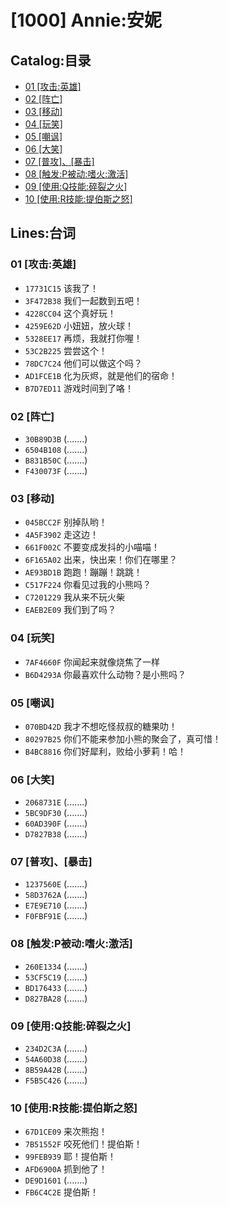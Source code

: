 # [1000] Annie:安妮
## Catalog:目录
* [01 [攻击:英雄]](#01-攻击英雄)
* [02 [阵亡]](#02-阵亡)
* [03 [移动]](#03-移动)
* [04 [玩笑]](#04-玩笑)
* [05 [嘲讽]](#05-嘲讽)
* [06 [大笑]](#06-大笑)
* [07 [普攻]、[暴击]](#07-普攻暴击)
* [08 [触发:P被动:嗜火:激活]](#08-触发P被动嗜火激活)
* [09 [使用:Q技能:碎裂之火]](#09-使用Q技能碎裂之火)
* [10 [使用:R技能:提伯斯之怒]](#10-使用R技能提伯斯之怒)
## Lines:台词
### **01 [攻击:英雄]**
- `17731C15` 该我了！
- `3F472B38` 我们一起数到五吧！
- `4228CC04` 这个真好玩！
- `4259E62D` 小妞妞，放火球！
- `5328EE17` 再烦，我就打你喔！
- `53C2B225` 尝尝这个！
- `78DC7C24` 他们可以做这个吗？
- `AD1FCE1B` 化为灰烬，就是他们的宿命！
- `B7D7ED11` 游戏时间到了咯！

### **02 [阵亡]**
- `30B89D3B` (.......)
- `6504B108` (.......)
- `B831B50C` (.......)
- `F430073F` (.......)

### **03 [移动]**
- `045BCC2F` 别掉队哟！
- `4A5F3902` 走这边！
- `661F002C` 不要变成发抖的小喵喵！
- `6F165A02` 出来，快出来！你们在哪里？
- `AE93BD1B` 跑跑！蹦蹦！跳跳！
- `C517F224` 你看见过我的小熊吗？
- `C7201229` 我从来不玩火柴
- `EAEB2E09` 我们到了吗？

### **04 [玩笑]**
- `7AF4660F` 你闻起来就像烧焦了一样
- `B6D4293A` 你最喜欢什么动物？是小熊吗？

### **05 [嘲讽]**
- `070BD42D` 我才不想吃怪叔叔的糖果叻！
- `80297B25` 你们不能来参加小熊的聚会了，真可惜！
- `B4BC8816` 你们好犀利，败给小萝莉！哈！

### **06 [大笑]**
- `2068731E` (.......)
- `5BC9DF30` (.......)
- `60AD390F` (.......)
- `D7827B38` (.......)

### **07 [普攻]、[暴击]**
- `1237560E` (.......)
- `58D3762A` (.......)
- `E7E9E710` (.......)
- `F0FBF91E` (.......)

### **08 [触发:P被动:嗜火:激活]**
- `260E1334` (.......)
- `53CF5C19` (.......)
- `BD176433` (.......)
- `D827BA28` (.......)

### **09 [使用:Q技能:碎裂之火]**
- `234D2C3A` (.......)
- `54A60D38` (.......)
- `8B59A42B` (.......)
- `F5B5C426` (.......)

### **10 [使用:R技能:提伯斯之怒]**
- `67D1CE09` 来次熊抱！
- `7B51552F` 咬死他们！提伯斯！
- `99FEB939` 耶！提伯斯！
- `AFD6900A` 抓到他了！
- `DE9D1601` (.......)
- `FB6C4C2E` 提伯斯！